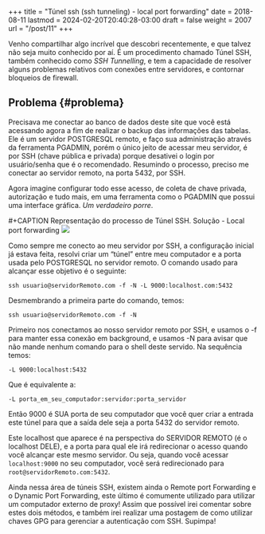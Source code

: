 +++
title = "Túnel ssh (ssh tunneling) - local port forwarding"
date = 2018-08-11
lastmod = 2024-02-20T20:40:28-03:00
draft = false
weight = 2007
url = "/post/11"
+++

Venho compartilhar algo incrível que descobri recentemente, e que talvez não
seja muito conhecido por aí. É um procedimento chamado Túnel SSH, também
conhecido como _SSH Tunnelling_, e tem a capacidade de resolver alguns problemas
relativos com conexões entre servidores, e contornar bloqueios de firewall.


## Problema {#problema}

Precisava me conectar ao banco de dados deste site que você está acessando agora
a fim de realizar o backup das informações das tabelas. Ele é um servidor
POSTGRESQL remoto, e faço sua administração através da ferramenta PGADMIN, porém
o único jeito de acessar meu servidor, é por SSH (chave pública e privada)
porque desativei o login por usuário/senha que é o recomendado. Resumindo o
processo, preciso me conectar ao servidor remoto, na porta 5432, por SSH.

Agora imagine configurar todo esse acesso, de coleta de chave privada,
autorização e tudo mais, em uma ferramenta como o PGADMIN que possui uma
interface gráfica. _Um verdadeiro porre_.

\#+CAPTION Representação do processo de Túnel SSH. Solução - Local port forwarding
![](https://i.imgur.com/VzGq1Gd.png)

Como sempre me conecto ao meu servidor por SSH, a configuração inicial já estava
feita, resolvi criar um “túnel” entre meu computador e a porta usada pelo
POSTGRESQL no servidor remoto. O comando usado para alcançar esse objetivo é o
seguinte:

```shell
ssh usuario@servidorRemoto.com -f -N -L 9000:localhost.com:5432
```

Desmembrando a primeira parte do comando, temos:

```shell
ssh usuario@servidorRemoto.com -f -N
```

Primeiro nos conectamos ao nosso servidor remoto por SSH, e usamos o -f para
manter essa conexão em background, e usamos -N para avisar que não mande nenhum
comando para o shell deste servido. Na sequência temos:

```shell
-L 9000:localhost:5432
```

Que é equivalente a:

```shell
-L porta_em_seu_computador:servidor:porta_servidor
```

Então 9000 é SUA porta de seu computador que você quer criar a entrada este
túnel para que a saída dele seja a porta 5432 do servidor remoto.

Este localhost que aparece é na perspectiva do SERVIDOR REMOTO (é o localhost
DELE), e a porta para qual ele irá redirecionar o acesso quando você alcançar
este mesmo servidor. Ou seja, quando você acessar `localhost:9000` no seu
computador, você será redirecionado para `root@servidorRemoto.com:5432`.

Ainda nessa área de túneis SSH, existem ainda o Remote port Forwarding e o
Dynamic Port Forwarding, este último é comumente utilizado para utilizar um
computador externo de proxy! Assim que possível irei comentar sobre estes dois
métodos, e também irei realizar uma postagem de como utilizar chaves GPG para
gerenciar a autenticação com SSH. Supimpa!
